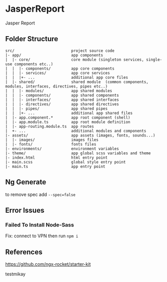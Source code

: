 # JasperReport

Jasper Report

## Folder Structure
```
src/                         project source code 
|- app/                      app components 
|  |- core/                  core module (singleton services, single-use components etc..) 
|  |  |- components/         app core components 
|  |  |- services/           app core services 
|  |  |+- ...                additional app core files 
|  |- shared/                shared module  (common components, modules, interfaces, directives, pipes etc..) 
|  |  |- modules/            app shared modules 
|  |  |- components/         app shared components 
|  |  |- interfaces/         app shared interfaces 
|  |  |- directives/         app shared directives 
|  |  |- pipes/              app shared pipes 
|  |  |+- ...                additional app shared files 
|  |- app.component.*        app root component (shell) 
|  |- app.module.ts          app root module definition 
|  |- app-routing.module.ts  app routes 
|  +- ...                    additional modules and components 
|- assets/                   app assets (images, fonts, sounds...) 
|  |- images/                images files 
|  |- fonts/                 fonts files 
|- environments/             environment variables 
|- theme/                    app global scss variables and theme 
|- index.html                html entry point 
|- main.scss                 global style entry point
|- main.ts                   app entry point 
```

## Ng Generate

to remove spec add `--spec=false`

## Error Issues

### Failed To Install Node-Sass
Fix: connect to VPN then run `npm i`

## References
https://github.com/ngx-rocket/starter-kit

testmikay
